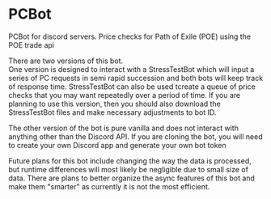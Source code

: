 # PCBot
PCBot for discord servers. Price checks for Path of Exile (POE) using the POE trade api

There are two versions of this bot.  
One version is designed to interact with a StressTestBot which will input a series of PC requests in semi rapid succession and both bots will keep track of response time.  StressTestBot can also be used tcreate a queue of price checks that you may want repeatedly over a period of time.  If you are planning to use this version, then you should also download the StressTestBot files and make necessary adjustments to bot ID.

The other version of the bot is pure vanilla and does not interact with anything other than the Discord API.  If you are cloning the bot, you will need to create your own Discord app and generate your own bot token

Future plans for this bot include changing the way the data is processed, but runtime differences will most likely be negligible due to small size of data.  There are plans to better organize the async features of this bot and make them "smarter" as currently it is not the most efficient.
